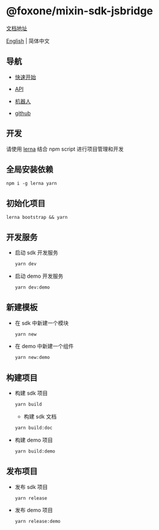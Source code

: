 # @foxone/mixin-sdk-jsbridge

[文档地址](https://fox-one.github.io/mixin-sdk-jsbridge/#/zh-CN)

[English](./README.md) | 简体中文

## 导航
- [快速开始](https://fox-one.github.io/mixin-sdk-jsbridge/#/zh-CN/1)

- [API](https://fox-one.github.io/mixin-sdk-jsbridge/#/zh-CN/2)

- [机器人](https://fox-one.github.io/mixin-sdk-jsbridge-debug/#/)

- [github](https://github.com/fox-one/mixin-sdk-jsbridge/tree/master/packages/mixin-jsbridge-sdk)

## 开发
请使用 [lerna](https://lerna.js.org/) 结合 npm script 进行项目管理和开发

## 全局安装依赖
  ```shell
  npm i -g lerna yarn
  ```

## 初始化项目
  ```shell
  lerna bootstrap && yarn
  ```

## 开发服务
  - 启动 sdk 开发服务
    ```sh
    yarn dev
    ```

  - 启动 demo 开发服务
    ```sh
    yarn dev:demo
    ```

## 新建模板
  - 在 sdk 中新建一个模块
    ```sh
    yarn new
    ```

  - 在 demo 中新建一个组件
    ```sh
    yarn new:demo
    ```

## 构建项目
  - 构建 sdk 项目
    ```sh
    yarn build
    ```

    - 构建 sdk 文档
    ```sh
    yarn build:doc
    ```

  - 构建 demo 项目
    ```sh
    yarn build:demo
    ```

## 发布项目
  - 发布 sdk 项目
    ```sh
    yarn release
    ```

  - 发布 demo 项目
    ```sh
    yarn release:demo
    ```